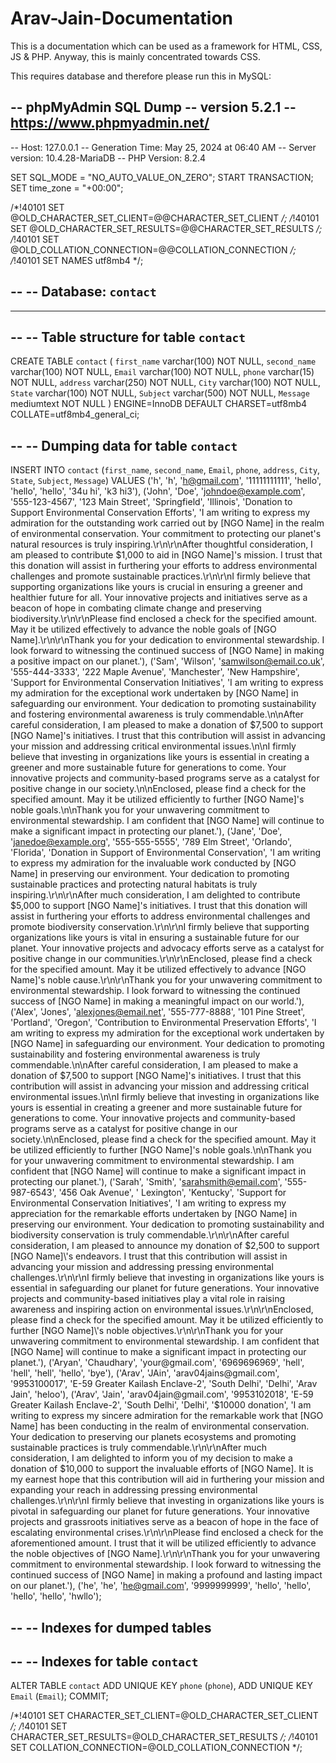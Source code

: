 # Arav-Jain-Documentation
This is a documentation which can be used as a framework for HTML, CSS, JS & PHP. Anyway, this is mainly concentrated towards CSS. 

This requires database and therefore please run this in MySQL:


-- phpMyAdmin SQL Dump
-- version 5.2.1
-- https://www.phpmyadmin.net/
--
-- Host: 127.0.0.1
-- Generation Time: May 25, 2024 at 06:40 AM
-- Server version: 10.4.28-MariaDB
-- PHP Version: 8.2.4

SET SQL_MODE = "NO_AUTO_VALUE_ON_ZERO";
START TRANSACTION;
SET time_zone = "+00:00";


/*!40101 SET @OLD_CHARACTER_SET_CLIENT=@@CHARACTER_SET_CLIENT */;
/*!40101 SET @OLD_CHARACTER_SET_RESULTS=@@CHARACTER_SET_RESULTS */;
/*!40101 SET @OLD_COLLATION_CONNECTION=@@COLLATION_CONNECTION */;
/*!40101 SET NAMES utf8mb4 */;

--
-- Database: `contact`
--

-- --------------------------------------------------------

--
-- Table structure for table `contact`
--

CREATE TABLE `contact` (
  `first_name` varchar(100) NOT NULL,
  `second_name` varchar(100) NOT NULL,
  `Email` varchar(100) NOT NULL,
  `phone` varchar(15) NOT NULL,
  `address` varchar(250) NOT NULL,
  `City` varchar(100) NOT NULL,
  `State` varchar(100) NOT NULL,
  `Subject` varchar(500) NOT NULL,
  `Message` mediumtext NOT NULL
) ENGINE=InnoDB DEFAULT CHARSET=utf8mb4 COLLATE=utf8mb4_general_ci;

--
-- Dumping data for table `contact`
--

INSERT INTO `contact` (`first_name`, `second_name`, `Email`, `phone`, `address`, `City`, `State`, `Subject`, `Message`) VALUES
('h', 'h', 'h@gmail.com', '11111111111', 'hello', 'hello', 'hello', '34u hi', 'k3 hi3'),
('John', 'Doe', 'johndoe@example.com', '555-123-4567', '123 Main Street', 'Springfield', 'Illinois', 'Donation to Support Environmental Conservation Efforts', 'I am writing to express my admiration for the outstanding work carried out by [NGO Name] in the realm of environmental conservation. Your commitment to protecting our planet\'s natural resources is truly inspiring.\r\n\r\nAfter thoughtful consideration, I am pleased to contribute $1,000 to aid in [NGO Name]\'s mission. I trust that this donation will assist in furthering your efforts to address environmental challenges and promote sustainable practices.\r\n\r\nI firmly believe that supporting organizations like yours is crucial in ensuring a greener and healthier future for all. Your innovative projects and initiatives serve as a beacon of hope in combating climate change and preserving biodiversity.\r\n\r\nPlease find enclosed a check for the specified amount. May it be utilized effectively to advance the noble goals of [NGO Name].\r\n\r\nThank you for your dedication to environmental stewardship. I look forward to witnessing the continued success of [NGO Name] in making a positive impact on our planet.'),
('Sam', 'Wilson', 'samwilson@email.co.uk', '555-444-3333', '222 Maple Avenue', 'Manchester', 'New Hampshire', 'Support for Environmental Conservation Initiatives', 'I am writing to express my admiration for the exceptional work undertaken by [NGO Name] in safeguarding our environment. Your dedication to promoting sustainability and fostering environmental awareness is truly commendable.\n\nAfter careful consideration, I am pleased to make a donation of $7,500 to support [NGO Name]\'s initiatives. I trust that this contribution will assist in advancing your mission and addressing critical environmental issues.\n\nI firmly believe that investing in organizations like yours is essential in creating a greener and more sustainable future for generations to come. Your innovative projects and community-based programs serve as a catalyst for positive change in our society.\n\nEnclosed, please find a check for the specified amount. May it be utilized efficiently to further [NGO Name]\'s noble goals.\n\nThank you for your unwavering commitment to environmental stewardship. I am confident that [NGO Name] will continue to make a significant impact in protecting our planet.'),
('Jane', 'Doe', 'janedoe@example.org', '555-555-5555', '789 Elm Street', 'Orlando', 'Florida', 'Donation in Support of Environmental Conservation', 'I am writing to express my admiration for the invaluable work conducted by [NGO Name] in preserving our environment. Your dedication to promoting sustainable practices and protecting natural habitats is truly inspiring.\r\n\r\nAfter much consideration, I am delighted to contribute $5,000 to support [NGO Name]\'s initiatives. I trust that this donation will assist in furthering your efforts to address environmental challenges and promote biodiversity conservation.\r\n\r\nI firmly believe that supporting organizations like yours is vital in ensuring a sustainable future for our planet. Your innovative projects and advocacy efforts serve as a catalyst for positive change in our communities.\r\n\r\nEnclosed, please find a check for the specified amount. May it be utilized effectively to advance [NGO Name]\'s noble cause.\r\n\r\nThank you for your unwavering commitment to environmental stewardship. I look forward to witnessing the continued success of [NGO Name] in making a meaningful impact on our world.'),
('Alex', 'Jones', 'alexjones@email.net', '555-777-8888', '101 Pine Street', 'Portland', 'Oregon', 'Contribution to Environmental Preservation Efforts', 'I am writing to express my admiration for the exceptional work undertaken by [NGO Name] in safeguarding our environment. Your dedication to promoting sustainability and fostering environmental awareness is truly commendable.\n\nAfter careful consideration, I am pleased to make a donation of $7,500 to support [NGO Name]\'s initiatives. I trust that this contribution will assist in advancing your mission and addressing critical environmental issues.\n\nI firmly believe that investing in organizations like yours is essential in creating a greener and more sustainable future for generations to come. Your innovative projects and community-based programs serve as a catalyst for positive change in our society.\n\nEnclosed, please find a check for the specified amount. May it be utilized efficiently to further [NGO Name]\'s noble goals.\n\nThank you for your unwavering commitment to environmental stewardship. I am confident that [NGO Name] will continue to make a significant impact in protecting our planet.'),
('Sarah', 'Smith', 'sarahsmith@email.com', '555-987-6543', '456 Oak Avenue', ' Lexington', 'Kentucky', 'Support for Environmental Conservation Initiatives', 'I am writing to express my appreciation for the remarkable efforts undertaken by [NGO Name] in preserving our environment. Your dedication to promoting sustainability and biodiversity conservation is truly commendable.\r\n\r\nAfter careful consideration, I am pleased to announce my donation of $2,500 to support [NGO Name]\'s endeavors. I trust that this contribution will assist in advancing your mission and addressing pressing environmental challenges.\r\n\r\nI firmly believe that investing in organizations like yours is essential in safeguarding our planet for future generations. Your innovative projects and community-based initiatives play a vital role in raising awareness and inspiring action on environmental issues.\r\n\r\nEnclosed, please find a check for the specified amount. May it be utilized efficiently to further [NGO Name]\'s noble objectives.\r\n\r\nThank you for your unwavering commitment to environmental stewardship. I am confident that [NGO Name] will continue to make a significant impact in protecting our planet.'),
('Aryan', 'Chaudhary', 'your@gmail.com', '6969696969', 'hell', 'hell', 'hell', 'hello', 'bye'),
('Arav', 'JAin', 'arav04jains@gmail.com', '9953100017', 'E-59 Greater Kailash Enclave-2', 'South Delhi', 'Delhi', 'Arav Jain', 'heloo'),
('Arav', 'Jain', 'arav04jain@gmail.com', '9953102018', 'E-59 Greater Kailash Enclave-2', 'South Delhi', 'Delhi', '$10000 donation', 'I am writing to express my sincere admiration for the remarkable work that [NGO Name] has been conducting in the realm of environmental conservation. Your dedication to preserving our planets ecosystems and promoting sustainable practices is truly commendable.\r\n\r\nAfter much consideration, I am delighted to inform you of my decision to make a donation of $10,000 to support the invaluable efforts of [NGO Name]. It is my earnest hope that this contribution will aid in furthering your mission and expanding your reach in addressing pressing environmental challenges.\r\n\r\nI firmly believe that investing in organizations like yours is pivotal in safeguarding our planet for future generations. Your innovative projects and grassroots initiatives serve as a beacon of hope in the face of escalating environmental crises.\r\n\r\nPlease find enclosed a check for the aforementioned amount. I trust that it will be utilized efficiently to advance the noble objectives of [NGO Name].\r\n\r\nThank you for your unwavering commitment to environmental stewardship. I look forward to witnessing the continued success of [NGO Name] in making a profound and lasting impact on our planet.'),
('he', 'he', 'he@gmail.com', '9999999999', 'hello', 'hello', 'hello', 'hello', 'hwllo');

--
-- Indexes for dumped tables
--

--
-- Indexes for table `contact`
--
ALTER TABLE `contact`
  ADD UNIQUE KEY `phone` (`phone`),
  ADD UNIQUE KEY `Email` (`Email`);
COMMIT;

/*!40101 SET CHARACTER_SET_CLIENT=@OLD_CHARACTER_SET_CLIENT */;
/*!40101 SET CHARACTER_SET_RESULTS=@OLD_CHARACTER_SET_RESULTS */;
/*!40101 SET COLLATION_CONNECTION=@OLD_COLLATION_CONNECTION */;

